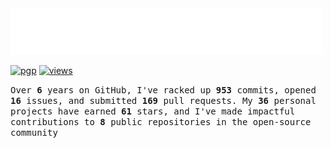 <img src="assets/greet.svg" alt=":wave:" />

[![pgp](https://img.shields.io/badge/pgp-2DF3B19C5ECD583A-313131?style=flat&labelColor=545454&color=313131)](https://github.com/aarsxx.gpg)  [![views](https://komarev.com/ghpvc/?username=aarsxx&style=flat&color=313131&label=views&abbreviated=true)](https://github.com/aarsxx) 

<samp> Over **6** years on GitHub, I've racked up **953** commits, opened  **16** issues, and submitted  **169** pull requests. My  **36** personal projects have earned **61** stars, and I've made impactful contributions to  **8** public repositories in the open-source community </samp>
